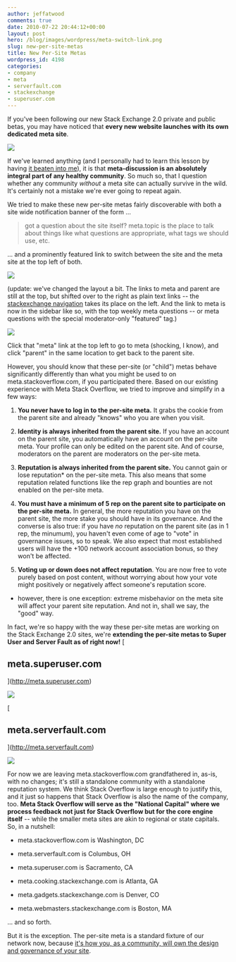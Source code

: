 ```yaml
---
author: jeffatwood
comments: true
date: 2010-07-22 20:44:12+00:00
layout: post
hero: /blog/images/wordpress/meta-switch-link.png
slug: new-per-site-metas
title: New Per-Site Metas
wordpress_id: 4198
categories:
- company
- meta
- serverfault.com
- stackexchange
- superuser.com
---
```



If you've been following our new Stack Exchange 2.0 private and public betas, you may have noticed that **every new website launches with its own dedicated meta site**.





[![](http://blog.stackoverflow.com/wp-content/uploads/beta-child-meta-logos.png)](http://area51.stackexchange.com/proposals/1288/food-and-cooking)





If we've learned anything (and I personally had to learn this lesson by having [it beaten into me](http://blog.stackoverflow.com/2009/06/cmon-get-meta/)), it is that **meta-discussion is an absolutely integral part of any healthy community**. So much so, that I question whether any community _without_ a meta site can actually survive in the wild. It's certainly not a mistake we're ever going to repeat again.



We tried to make these new per-site metas fairly discoverable with both a site wide notification banner of the form ...





<blockquote>
got a question about the site itself? meta.topic is the place to talk about things like what questions are appropriate, what tags we should use, etc.
</blockquote>





... and a prominently featured link to switch between the site and the meta site at the top left of both.



![](/blog/images/wordpress/meta-switch-link.png)



(update: we've changed the layout a bit. The links to meta and parent are still at the top, but shifted over to the right as plain text links -- the [stackexchange navigation](http://blog.stackoverflow.com/2010/08/network-central-stackexchange-com/) takes its place on the left. And the link to meta is now in the sidebar like so, with the top weekly meta questions -- or meta questions with the special moderator-only "featured" tag.)



![](/blog/images/wordpress/meta-links.png)



Click that "meta" link at the top left to go to meta (shocking, I know), and click "parent" in the same location to get back to the parent site.



However, you should know that these per-site (or "child") metas behave significantly differently than what you might be used to on meta.stackoverflow.com, if you participated there. Based on our existing experience with Meta Stack Overflow, we tried to improve and simplify in a few ways:







  1. **You never have to log in to the per-site meta.** It grabs the cookie from the parent site and already "knows" who you are when you visit.

  2. **Identity is always inherited from the parent site.** If you have an account on the parent site, you automatically have an account on the per-site meta. Your profile can only be edited on the parent site. And of course, moderators on the parent are moderators on the per-site meta.

  3. **Reputation is always inherited from the parent site.**  You cannot gain or lose reputation* on the per-site meta. This also means that some reputation related functions like the rep graph and bounties are not enabled on the per-site meta.

  4. **You must have a minimum of 5 rep on the parent site to participate on the per-site meta.** In general, the more reputation you have on the parent site, the more stake you should have in its governance. And the converse is also true: if you have _no_ reputation on the parent site (as in 1 rep, the minumum), you haven't even come of age to "vote" in governance issues, so to speak. We also expect that most established users will have the +100 network account association bonus, so they won't be affected.

  5. **Voting up or down does not affect reputation**. You are now free to vote purely based on post content, without worrying about how your vote might positively or negatively affect someone's reputation score.




* however, there is one exception: extreme misbehavior on the meta site will affect your parent site reputation. And not in, shall we say, the "good" way.



In fact, we're so happy with the way these per-site metas are working on the Stack Exchange 2.0 sites, we're **extending the per-site metas to Super User and Server Fault as of right now!**
[

## meta.superuser.com

](http://meta.superuser.com)



[![](http://blog.stackoverflow.com/wp-content/uploads/meta-su-crop1.png)](http://meta.superuser.com)



[

## meta.serverfault.com

](http://meta.serverfault.com)



[![](http://blog.stackoverflow.com/wp-content/uploads/meta-sf-crop1.png)](http://meta.serverfault.com)



For now we are leaving meta.stackoverflow.com grandfathered in, as-is, with no changes; it's still a standalone community with a standalone reputation system. We think Stack Overflow is large enough to justify this, and it just so happens that Stack Overflow is also the name of the company, too. **Meta Stack Overflow will serve as the "National Capital" where we process feedback not just for Stack Overflow but for the core engine itself** -- while the smaller meta sites are akin to regional or state capitals. So, in a nutshell:







  * meta.stackoverflow.com is Washington, DC

  * meta.serverfault.com is Columbus, OH

  * meta.superuser.com is Sacramento, CA

  * meta.cooking.stackexchange.com is Atlanta, GA

  * meta.gadgets.stackexchange.com is Denver, CO

  * meta.webmasters.stackexchange.com is Boston, MA




... and so forth.



But it is the exception. The per-site meta is a standard fixture of our network now, because [it's how you, as a community, will own the design and governance of your site](http://blog.stackoverflow.com/2010/07/the-7-essential-meta-questions-of-every-beta/).

